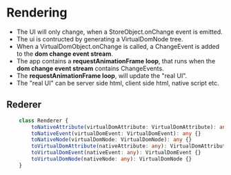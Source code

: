 # Rendering
* The UI will only change, when a StoreObject.onChange event is emitted.
* The ui is contructed by generating a VirtualDomNode tree.
* When a VirtualDomObject.onChange is called, a ChangeEvent is added to the **dom change event stream**.
* The app contains a **requestAnimationFrame loop**, that runs when the **dom change event stream** contains ChangeEvents.
* The **requestAnimationFrame loop**, will update the "real UI".
* The "real UI" can be server side html, client side html, native script etc.



## Rederer

```TypeScript
    class Renderer {
        toNativeAttribute(virtualDomAttribute: VirtualDomAttribute): any {}
        toNativeEvent(virtualDomEvent: VirtualDomEvent): any {}
        toNativeNode(virtualDomNode: VirtualDomNode): any {}
        toVirtualDomAttribute(nativeAttribute: any): VirtualDomAttribute {}
        toVirtualDomEvent(nativeEvent: any): VirtualDomEvent {}
        toVirtualDomNode(nativeNode: any): VirtualDomNode {}
    }
```


